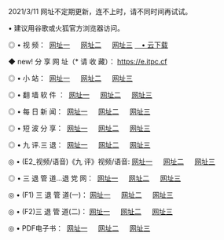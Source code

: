<p>2021/3/11 网址不定期更新，连不上时，请不同时间再试试。
<p>• 建议用谷歌或火狐官方浏览器访问。
<p>◎ • 视 频： 
<a href="http://hwt.lexmarktr.com/" target="_blank">网址一</a> 　 
<a href="http://hpw.lexmarktr.com/" target="_blank">网址二</a> 　 
<a href="http://hpw.lexmarktr.com/b.html" target="_blank">网址三</a>
<a href="https://yadi.sk/d/d0sUeAOpal3njw" target="_blank">　• 云下载 </a></p>
<p>◆ new! 分 享 网 址（* 请 收 藏）： <a href="http://hvn.lexmarktr.com/a.html">https://e.itpc.cf</a></p>

<p>◎ • 小 站：  
<a href="http://hwt.lexmarktr.com/f.html" target="_blank">网址一</a> 　 
<a href="http://hpw.lexmarktr.com/h.html" target="_blank">网址二</a> 　 
<a href="http://hpw.lexmarktr.com/k/" target="_blank">网址三</a></p>
<p>◎ • 翻 墙 软 件 ：  
<a href="http://hwt.lexmarktr.com/ff/" target="_blank">网址一</a> 　 
<a href="http://hpw.lexmarktr.com/s/read/a1_nd.html" target="_blank">网址二</a> 　 
<a href="http://hpw.lexmarktr.com/ff/index.html" target="_blank">网址三</a></p>
<p>◎ • 每 日 新 闻：  
<a href="http://hwt.lexmarktr.com/day/" target="_blank">网址一</a> 　 
<a href="http://hpw.lexmarktr.com/day/" target="_blank">网址二</a> 　 
<a href="http://hpw.lexmarktr.com/day/index.html" target="_blank">网址三</a></p>
<p>◎ • 短 波 分 享：  
<a href="http://hwt.lexmarktr.com/h/" target="_blank">网址一</a> 　 
<a href="http://hpw.lexmarktr.com/h/" target="_blank">网址二</a> 　 
<a href="http://hpw.lexmarktr.com/h/index.html" target="_blank">网址三</a></p>
<p>◎ • 九 评.三 退：  
<a href="http://hwt.lexmarktr.com/t/" target="_blank">网址一</a> 　 
<a href="http://hpw.lexmarktr.com/v2/index.html" target="_blank">网址二</a> 　 
<a href="http://hpw.lexmarktr.com/tt/index.html" target="_blank">网址三</a> 　</p>
<p>◎ • (E2_视频/语音)《九 评》视频/语音: 
<a href="http://hpw.lexmarktr.com/7738.html" target="_blank">网址一</a> 　 
<a href="http://hpw.lexmarktr.com/7614.html" target="_blank">网址二</a> 　 
<a href="http://hpw.lexmarktr.com/7633.html" target="_blank">网址三</a></p>
<p>◎ • 三 退 管 道...退 党 网：  
<a href="http://hwt.lexmarktr.com/go/td1.html" target="_blank">网址一</a> 　 
<a href="http://hpw.lexmarktr.com/go/td2.html" target="_blank">网址二</a> 　 
<a href="http://hpw.lexmarktr.com/go/td3.html" target="_blank">网址三</a></p>
<p>◎ • (F1) 三 退 管 道(一)： 
<a href="http://hwt.lexmarktr.com/dd/" target="_blank">网址一</a> 　 
<a href="http://hpw.lexmarktr.com/s/read/a1_tdx.html" target="_blank">网址二</a> 　 
<a href="http://hpw.lexmarktr.com/dd/" target="_blank">网址三</a></p>
<p>◎ • (F2)三 退 管 道(二)： 
<a href="http://hpw.lexmarktr.com/d/" target="_blank">网址一</a> 　 
<a href="http://hwt.lexmarktr.com/d/index.html" target="_blank">网址二</a> 　 
<a href="http://hpw.lexmarktr.com/d/" target="_blank">网址三</a></p>
<p>◎ • PDF电子书：  
<a href="http://hwt.lexmarktr.com/p/" target="_blank">网址一</a> 　 
<a href="http://hpw.lexmarktr.com/p/index.html" target="_blank">网址二</a> 　 
<a href="http://hpw.lexmarktr.com/p/" target="_blank">网址三</a></p>
